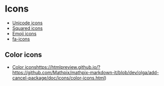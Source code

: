 # Icons

- [Unicode icons](https://htmlpreview.github.io/?https://github.com/Mathpix/mathpix-markdown-it/blob/777e8684d2d220311ce64d4a6c5f442d41a40cf3/doc/icons/unicode-icons.html)
- [Squared icons](https://htmlpreview.github.io/?https://github.com/Mathpix/mathpix-markdown-it/blob/777e8684d2d220311ce64d4a6c5f442d41a40cf3/doc/icons/squared-icons.html)
- [Emoji icons](https://htmlpreview.github.io/?https://github.com/Mathpix/mathpix-markdown-it/blob/777e8684d2d220311ce64d4a6c5f442d41a40cf3/doc/icons/emoji-icons.html)
- [fa-icons](https://htmlpreview.github.io/?https://github.com/Mathpix/mathpix-markdown-it/blob/777e8684d2d220311ce64d4a6c5f442d41a40cf3/doc/icons/fa-icons.html)

## Color icons

- [Color icons]()https://htmlpreview.github.io/?https://github.com/Mathpix/mathpix-markdown-it/blob/dev/olga/add-cancel-package/doc/icons/color-icons.html)
